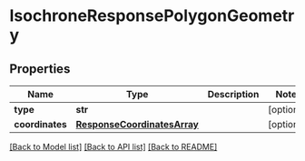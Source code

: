# IsochroneResponsePolygonGeometry

## Properties
Name | Type | Description | Notes
------------ | ------------- | ------------- | -------------
**type** | **str** |  | [optional] 
**coordinates** | [**ResponseCoordinatesArray**](ResponseCoordinatesArray.md) |  | [optional] 

[[Back to Model list]](../README.md#documentation-for-models) [[Back to API list]](../README.md#documentation-for-api-endpoints) [[Back to README]](../README.md)


